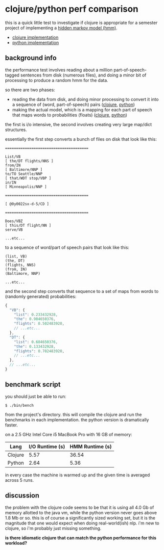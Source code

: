 # clojure/python perf comparison

this is a quick little test to investigate if clojure is appropriate for a
semester project of implementing a [hidden markov model (hmm)][hmm].

- [clojure implementation][clj-impl]
- [python implementation][py-impl]

## background info

the performance test involves reading about a million part-of-speech-tagged
sentences from disk (numerous files), and doing a minor bit of processing to
produce a random hmm for the data.

so there are two phases:

- reading the data from disk, and doing minor processing to convert it into a
  sequence of (word, part-of-speech) pairs ([clojure][clj-io], [python][py-io])
- making the actual model, which is a mapping for each part of speech that maps
  words to probabilities (floats) ([clojure][clj-hmm], [python][py-hmm])

the first is i/o intensive, the second involves creating very large map/dict
structures.

essentially the first step converts a bunch of files on disk that look like
this:

```text
======================================

List/VB 
[ the/DT flights/NNS ]
from/IN 
[ Baltimore/NNP ]
to/TO Seattle/NNP 
[ that/WDT stop/VBP ]
in/IN 
[ Minneapolis/NNP ]

======================================

[ @0y0022sx-d-5/CD ]

======================================

Does/VBZ 
[ this/DT flight/NN ]
serve/VB 

...etc...
```

to a sequence of word/part of speech pairs that look like this:

```text
(list, VB)
(the, DT)
(flights, NNS)
(from, IN)
(Baltimore, NNP)

...etc...
```

and the second step converts that sequence to a set of maps from words to
(randomly generated) probabilities:

```js
{
  "VB": {
    "list": 0.233432928,
    "the": 0.984650376,
    "flights": 0.502483920,
    // ...etc...
  },
  "DT": {
    "list": 0.684650376,
    "the": 0.133432928,
    "flights": 0.702483920,
    // ...etc...
  },
  // ...etc...
}
```

## benchmark script

you should just be able to run:

    $ ./bin/bench

from the project's directory. this will compile the clojure and run the
benchmarks in each implementation. the python version is dramatically faster.

on a 2.5 GHz Intel Core i5 MacBook Pro with 16 GB of memory:

| Lang    | I/O Runtime (s) | HMM Runtime (s) |
| ------- | --------------- | --------------- |
| Clojure | 5.57            | 36.54           |
| Python  | 2.64            |  5.36           |

in every case the machine is warmed up and the given time is averaged across 5
runs.

## discussion

the problem with the clojure code seems to be that it is using all 4.0 Gb of
memory allotted to the java vm, while the python version never goes above 1.8
Mb or so. this is of course a significantly sized working set, but it is the
magnitude that one would expect when doing real-world(ish) nlp. i'm new to
clojure, so i'm probably just missing something.

**is there idiomatic clojure that can match the python performance for this
workload?**

[hmm]: http://en.wikipedia.org/wiki/Hidden_Markov_model
[clj-impl]: https://github.com/aaronj1335/inclojure/blob/master/src/inclojure/hmm.clj#L20
[py-impl]: https://github.com/aaronj1335/inclojure/blob/master/inclojure/__init__.py#L73
[clj-io]: https://github.com/aaronj1335/inclojure/blob/master/src/inclojure/util.clj#L56
[py-io]: https://github.com/aaronj1335/inclojure/blob/master/inclojure/__init__.py#L58
[clj-hmm]: https://github.com/aaronj1335/inclojure/blob/master/src/inclojure/hmm.clj#L20
[py-hmm]: https://github.com/aaronj1335/inclojure/blob/master/inclojure/__init__.py#L73
